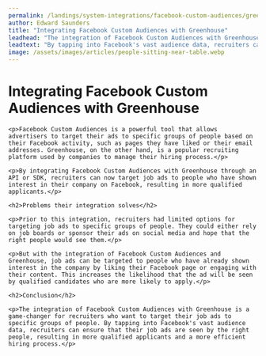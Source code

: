 ```yaml
---
permalink: /landings/system-integrations/facebook-custom-audiences/greenhouse
author: Edward Saunders
title: "Integrating Facebook Custom Audiences with Greenhouse"
leadhead: "The integration of Facebook Custom Audiences with Greenhouse is a game-changer for recruiters who want to target their job ads to specific groups of people"
leadtext: "By tapping into Facebook's vast audience data, recruiters can ensure that their job ads are seen by the right people, resulting in more qualified applicants and a more efficient hiring process."
image: /assets/images/articles/people-sitting-near-table.webp
---
```

<div class="arttext">    <h1>Integrating Facebook Custom Audiences with Greenhouse</h1>

    <p>Facebook Custom Audiences is a powerful tool that allows advertisers to target their ads to specific groups of people based on their Facebook activity, such as pages they have liked or their email addresses. Greenhouse, on the other hand, is a popular recruiting platform used by companies to manage their hiring process.</p>

    <p>By integrating Facebook Custom Audiences with Greenhouse through an API or SDK, recruiters can now target job ads to people who have shown interest in their company on Facebook, resulting in more qualified applicants.</p>

    <h2>Problems their integration solves</h2>

    <p>Prior to this integration, recruiters had limited options for targeting job ads to specific groups of people. They could either rely on job boards or sponsor their ads on social media and hope that the right people would see them.</p>

    <p>But with the integration of Facebook Custom Audiences and Greenhouse, job ads can be targeted to people who have already shown interest in the company by liking their Facebook page or engaging with their content. This increases the likelihood that the ad will be seen by qualified candidates who are more likely to apply.</p>

    <h2>Conclusion</h2>

    <p>The integration of Facebook Custom Audiences with Greenhouse is a game-changer for recruiters who want to target their job ads to specific groups of people. By tapping into Facebook's vast audience data, recruiters can ensure that their job ads are seen by the right people, resulting in more qualified applicants and a more efficient hiring process.</p>

</div>